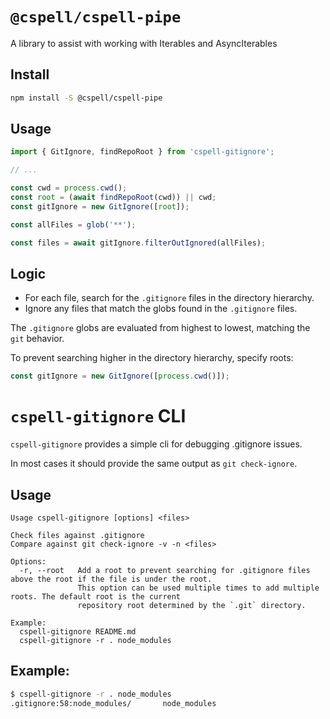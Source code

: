 # `@cspell/cspell-pipe`

A library to assist with working with Iterables and AsyncIterables

## Install

```sh
npm install -S @cspell/cspell-pipe
```

## Usage

```ts
import { GitIgnore, findRepoRoot } from 'cspell-gitignore';

// ...

const cwd = process.cwd();
const root = (await findRepoRoot(cwd)) || cwd;
const gitIgnore = new GitIgnore([root]);

const allFiles = glob('**');

const files = await gitIgnore.filterOutIgnored(allFiles);
```

## Logic

- For each file, search for the `.gitignore` files in the directory hierarchy.
- Ignore any files that match the globs found in the `.gitignore` files.

The `.gitignore` globs are evaluated from highest to lowest, matching the `git` behavior.

To prevent searching higher in the directory hierarchy, specify roots:

```ts
const gitIgnore = new GitIgnore([process.cwd()]);
```

# `cspell-gitignore` CLI

`cspell-gitignore` provides a simple cli for debugging .gitignore issues.

In most cases it should provide the same output as `git check-ignore`.

## Usage

```text
Usage cspell-gitignore [options] <files>

Check files against .gitignore
Compare against git check-ignore -v -n <files>

Options:
  -r, --root   Add a root to prevent searching for .gitignore files above the root if the file is under the root.
               This option can be used multiple times to add multiple roots. The default root is the current
               repository root determined by the `.git` directory.

Example:
  cspell-gitignore README.md
  cspell-gitignore -r . node_modules

```

## Example:

```sh
$ cspell-gitignore -r . node_modules
.gitignore:58:node_modules/       node_modules
```
